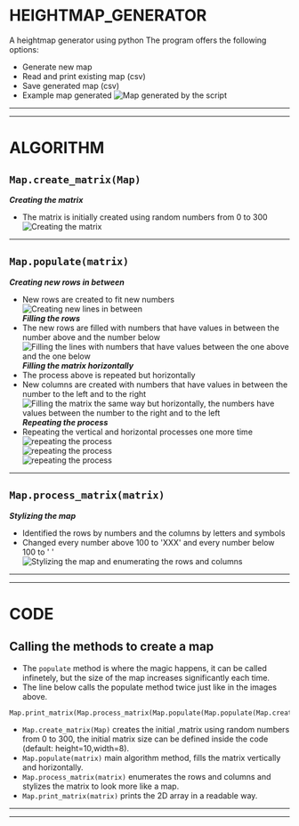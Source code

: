 # HEIGHTMAP_GENERATOR
A heightmap generator using python
The program offers the following options:
* Generate new map
* Read and print existing map (csv)
* Save generated map (csv)
* Example map generated
![Map generated by the script](/images/map.png)

----
----

# ALGORITHM

## `Map.create_matrix(Map)`
***Creating the matrix***
* The matrix is initially created using random numbers from 0 to 300 <br>
![Creating the matrix](/images/fig1.png) <br>
----
## `Map.populate(matrix)`
***Creating new rows in between*** 
* New rows are created to fit new numbers <br>
![Creating new lines in between](/images/fig2.png) <br>
***Filling the rows*** 
* The new rows are filled with numbers that have values in between the number above and the number below <br>
![Filling the lines with numbers that have values between the one above and the one below](/images/fig3.png) <br>
***Filling the matrix horizontally*** 
* The process above is repeated but horizontally
* New columns are created with numbers that have values in between the number to the left and to the right <br>
![Filling the matrix the same way but horizontally, the numbers have values between the number to the right and to the left](/images/fig4.png) <br>
***Repeating the process*** 
* Repeating the vertical and horizontal processes one more time <br>
![repeating the process](/images/fig5.png) <br>
![repeating the process](/images/fig6.png) <br>
![repeating the process](/images/fig7.png) <br>
----
## `Map.process_matrix(matrix)`
***Stylizing the map*** 
* Identified the rows by numbers and the columns by letters and symbols
* Changed every number above 100 to 'XXX' and every number below 100 to ' ' <br>
![Stylizing the map and enumerating the rows and columns](/images/fig8.png) <br>

----
----

# CODE

## Calling the methods to create a map
* The `populate` method is where the magic happens, it can be called infinetely, but the size of the map increases significantly each time.
* The line below calls the populate method twice just like in the images above.
```python
Map.print_matrix(Map.process_matrix(Map.populate(Map.populate(Map.create_matrix(Map)))))
```
* `Map.create_matrix(Map)` creates the initial ,matrix using random numbers from 0 to 300, the initial matrix size can be defined inside the code (default: height=10,width=8).
* `Map.populate(matrix)` main algorithm method, fills the matrix vertically and horizontally.
* `Map.process_matrix(matrix)` enumerates the rows and columns and stylizes the matrix to look more like a map.
* `Map.print_matrix(matrix)` prints the 2D array in a readable way.

----
----
